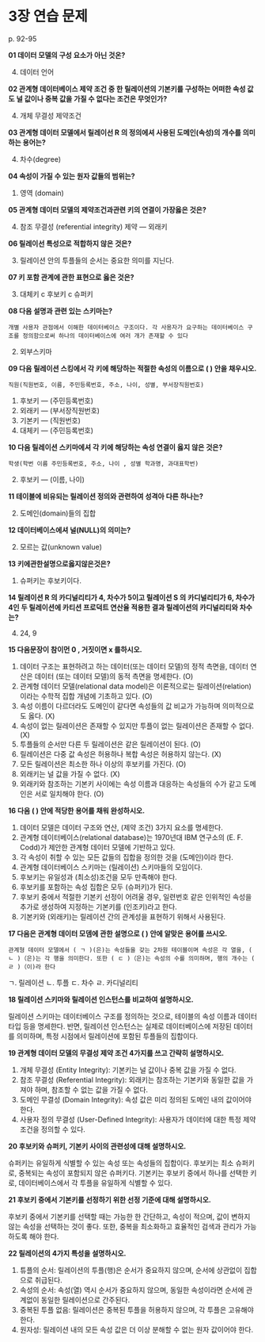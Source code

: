 # 3장 연습 문제

p. 92-95

**01 데이터 모델의 구성 요소가 아닌 것온?**

4. 데이터 언어

**02 관계형 데이터베이스 제약 조건 중 한 릴레이션의 기본키를 구성하는 어떠한 속성 값도 널 값이나 중복 값을 가질 수 없다는 조건은 무엇인가?**

4. 개체 무결성 제약조건

**03 관계형 데이터 모델에서 릴레이선 R 의 정의에셔 사용된 도메인(속성)의 개수를 의미하는 용어는?**

4. 차수(degree)

**04 속성이 가질 수 있는 원자 값들의 범위는?**

1. 영역 (domain)

**05 관계형 데이터 모델의 제약조건과관련 키의 연결이 가장옳은 것은?**

4. 참조 무결성 (referential integrity) 제약 — 외래키

**06 릴레이선 특성으로 적합하지 않은 것은?**

3. 릴레이션 안의 투플들의 순서는 중요한 의미를 지닌다.

**07 키 포함 관계에 관한 표현으로 옳은 것은?**

3. 대체키 c 후보키 c 슈퍼키

**08 다음 설명과 관련 있는 스키마는?**

`개별 사용자 관점에서 이해한 데이터베이스 구조이다. 각 사용자가 요구하는 데이터베이스 구조를 정의함으로써 하나의 데이터베이스에 여러 개가 존재할 수 있다`

2. 외부스키마

**09 다음 릴레이션 스킹에서 각 키에 해당하는 적절한 속성의 이름으로 ( ) 안을 채우시오.**

`직원(직원번호, 이름, 주민등록번호, 주소, 나이, 성별, 부서장직원번호)`

1. 후보키 — (주민등록번호)
2. 외래키 — (부서장직원번호)
3. 기본키 — (직원번호)
4. 대체키 — (주민등록번호)

**10 다음 릴레이션 스키마에셔 각 키에 해당하는 속성 연결이 옳지 않은 것은?**

`학생(학번 이름 주민등록번호, 주소, 나이 , 성별 학과명, 과대표학번)`

2. 후보키 — (이름, 나이)

**11 테이블에 비유되는 릴레이션 정의와 관련하여 성격아 다른 하나는?**

2. 도메인(domain)들의 집합

**12 데이터베이스에셔 널(NULL)의 의미는?**

2. 모르는 값(unknown value)

**13 키에관한설명으로옳지않은것은?**

1. 슈퍼키는 후보키이다.

**14 릴레이션 R 의 카디널리티가 4, 차수가 5이고 릴레이션 S 의 카디널리티가 6, 차수가 4인 두 릴레이션에 카티션 프로덕트 연산율 적용한 결과 릴레이션의 카디널리티와 차수는?**

4. 24, 9

**15 다음문장이 참이먼 0 , 거짓이면 x 를하시오.**

1. 데이터 구조는 표현하려고 하는 데이터(또는 데이터 모델)의 정적 측면을, 데이터 연산은 데이터 (또는 데이터 모델)의 동적 측면을 명세한다. (O)
2. 관계형 데이터 모델(relational data model)은 이론적으로는 릴레이션(relation) 이라는 수학적 집합 개념에 기초하고 있다. (O)
3. 속성 이름이 다르더라도 도메인이 같다면 속성들의 값 비교가 가능하며 의미적으로도 옳다. (X)
4. 속성이 없는 릴레이션은 존재할 수 있지만 투플이 없는 릴레이션은 존재할 수 없다. (X)
5. 투플들의 순서만 다른 두 릴레이션은 같은 릴레이션이 된다. (O)
6. 릴레이션은 다중 값 속성은 허용하나 복합 속성은 허용하지 않는다. (X)
7. 모든 릴레이션은 최소한 하나 이상의 후보키를 가진다. (O)
8. 외래키는 널 값을 가질 수 없다. (X)
9. 외래키와 참조하는 기본키 사이에는 속성 이름과 대응하는 속성들의 수가 같고 도메인은 서로 일치해야 한다. (O)

**16 다음 ( ) 안에 적당한 용어를 채워 완성하시오.**

1. 데이터 모델은 데이터 구조와 연산, (제약 조건) 3가지 요소를 명세한다.
2. 관계형 데이터베이스(relational database)는 1970년대 IBM 연구소의 (E. F. Codd)가 제안한 관계형 데이터 모델에 기반하고 있다.
3. 각 속성이 취할 수 있는 모든 값들의 집합을 정의한 것을 (도메인)이라 한다.
4. 관계형 데이터베이스 스키마는 (릴레이션) 스키마들의 모임이다.
5. 후보키는 유일성과 (최소성)조건을 모두 만족해야 한다.
6. 후보키를 포함하는 속성 집합은 모두 (슈퍼키)가 된다.
7. 후보키 중에서 적절한 기본키 선정이 어려울 경우, 일련번호 같은 인위적인 속성을 추가로 생성하여 지정하는 기본키를 (인조키)라고 한다.
8. 기본키와 (외래키)는 릴레이션 간의 관계성을 표현하기 위해서 사용된다.

**17 다음은 관계형 데이터 모뎀에 관한 설명으로 ( ) 안에 알맞은 용어를 쓰시오.**

`관계형 데이터 모델에서 ( ㄱ )(은)는 속성들을 갖는 2차원 테이블이며 속성은 각 열을, ( ㄴ )（은)는 각 행을 의미한다. 또한 ( ㄷ )（은)는 속성의 수를 의미하며, 행의 개수는 ( ㄹ )（이)라 한다`

ㄱ. 릴레이션
ㄴ. 투플
ㄷ. 차수
ㄹ. 카디널리티

**18 릴레이션 스키마와 릴레이션 인스턴스를 비교하여 설명하시오.**

릴레이션 스키마는 데이터베이스 구조를 정의하는 것으로, 테이블의 속성 이름과 데이터 타입 등을 명세한다. 반면, 릴레이션 인스턴스는 실제로 데이터베이스에 저장된 데이터를 의미하며, 특정 시점에서 릴레이션에 포함된 투플들의 집합이다.

**19 관계형 데이터 모델의 무결성 제약 조건 4가지를 쓰고 간략히 설명하시오.**

1. 개체 무결성 (Entity Integrity): 기본키는 널 값이나 중복 값을 가질 수 없다.
2. 참조 무결성 (Referential Integrity): 외래키는 참조하는 기본키와 동일한 값을 가져야 하며, 참조할 수 없는 값을 가질 수 없다.
3. 도메인 무결성 (Domain Integrity): 속성 값은 미리 정의된 도메인 내의 값이어야 한다.
4. 사용자 정의 무결성 (User-Defined Integrity): 사용자가 데이터에 대한 특정 제약 조건을 정의할 수 있다.

**20 후보키와 슈퍼키, 기본키 사이의 관련성에 대해 설명하시오.**

슈퍼키는 유일하게 식별할 수 있는 속성 또는 속성들의 집합이다. 후보키는 최소 슈퍼키로, 중복되는 속성이 포함되지 않은 슈퍼키다. 기본키는 후보키 중에서 하나를 선택한 키로, 데이터베이스에서 각 투플을 유일하게 식별할 수 있다.

**21 후보키 중에서 기본키를 선정하기 위한 선정 기준에 대해 설명하시오.**

후보키 중에서 기본키를 선택할 때는 가능한 한 간단하고, 속성이 적으며, 값이 변하지 않는 속성을 선택하는 것이 좋다. 또한, 중복을 최소화하고 효율적인 검색과 관리가 가능하도록 해야 한다.

**22 릴레이션의 4가지 특성을 설명하시오.**

1. 튜플의 순서: 릴레이션의 투플(행)은 순서가 중요하지 않으며, 순서에 상관없이 집합으로 취급된다.
2. 속성의 순서: 속성(열) 역시 순서가 중요하지 않으며, 동일한 속성이라면 순서에 관계없이 동일한 릴레이션으로 간주된다.
3. 중복된 투플 없음: 릴레이션은 중복된 투플을 허용하지 않으며, 각 투플은 고유해야 한다.
4. 원자성: 릴레이션 내의 모든 속성 값은 더 이상 분해할 수 없는 원자 값이어야 한다.

